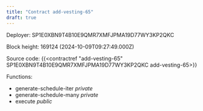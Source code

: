 ```yaml
---
title: "Contract add-vesting-65"
draft: true
---
```

Deployer: SP1E0XBN9T4B10E9QMR7XMFJPMA19D77WY3KP2QKC


 



Block height: 169124 (2024-10-09T09:27:49.000Z)

Source code: {{<contractref "add-vesting-65" SP1E0XBN9T4B10E9QMR7XMFJPMA19D77WY3KP2QKC add-vesting-65>}}

Functions:

* generate-schedule-iter _private_
* generate-schedule-many _private_
* execute _public_
